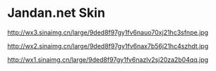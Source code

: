 # Jandan.net Skin



http://wx3.sinaimg.cn/large/9ded8f97gy1fv6nauo70xj21hc3sfnpe.jpg

http://wx2.sinaimg.cn/large/9ded8f97gy1fv6nax7b56j21hc4szhdt.jpg

http://wx1.sinaimg.cn/large/9ded8f97gy1fv6nazlv2sj20za2b04qq.jpg